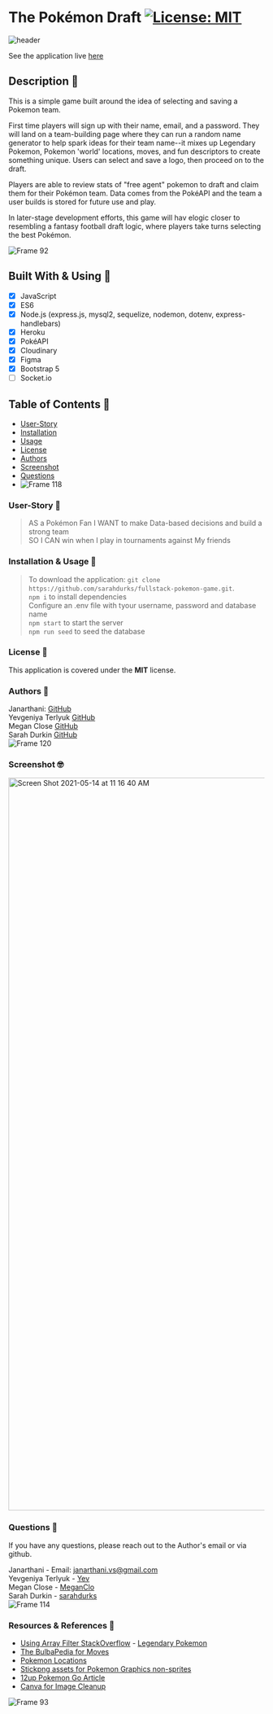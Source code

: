 # The Pokémon Draft [![License: MIT](https://img.shields.io/badge/License-MIT-yellow.svg)](https://opensource.org/licenses/MIT)
![header](https://user-images.githubusercontent.com/77648727/118218306-0e83a000-b42c-11eb-9883-80f61ebf0c4c.png)

See the application live [here](https://pokemon-fullstack.herokuapp.com/)

## Description 🏈
This is a simple game built around the idea of selecting and saving a Pokemon team.

First time players will sign up with their name, email, and a password. They will land on a team-building page where they can run a random name generator to help spark ideas for their team name--it mixes up Legendary Pokemon, Pokemon 'world' locations, moves, and fun descriptors to create something unique. Users can select and save a logo, then proceed on to the draft.

Players are able to review stats of "free agent" pokemon to draft and claim them for their Pokémon team. Data comes from the PokéAPI and the team a user builds is stored for future use and play. 

In later-stage development efforts, this game will hav elogic closer to resembling a fantasy football draft logic, where players take turns selecting the best Pokémon.

![Frame 92](https://user-images.githubusercontent.com/77648727/118071368-7ec2f080-b35c-11eb-870d-9a0a713b0141.png)

## Built With & Using 🧰
- [x] JavaScript
- [x] ES6 
- [x] Node.js (express.js, mysql2, sequelize, nodemon, dotenv, express-handlebars)
- [x] Heroku
- [x] PokéAPI
- [x] Cloudinary
- [x] Figma
- [x] Bootstrap 5
- [ ] Socket.io

## Table of Contents 📑
* [User-Story](#User-Story)
* [Installation](#Installation)
* [Usage](#Usage)
* [License](#License)
* [Authors](#Authors)
* [Screenshot](#Screenshot)
* [Questions](#Questions)
* ![Frame 118](https://user-images.githubusercontent.com/77648727/118218400-2c510500-b42c-11eb-87f9-1cb89e6d23fd.png)


### User-Story 📖
> AS a Pokémon Fan
> I WANT to make Data-based decisions and build a strong team       
> SO I CAN win when I play in tournaments against My friends



### Installation & Usage 🧮
> To download the application: ```git clone https://github.com/sarahdurks/fullstack-pokemon-game.git```.         
> ```npm i```  to install dependencies      
> Configure an .env file with tyour username, password and database name      
> ```npm start``` to start the server      
> ```npm run seed``` to seed the database      

### License 📛
This application is covered under the **MIT** license. 

### Authors 📝
Janarthani: [GitHub](https://github.com/vsjanarthani)      
Yevgeniya Terlyuk [GitHub](https://github.com/down-dive)     
Megan Close [GitHub](https://github.com/meganclo)      
Sarah Durkin [GitHub](https://github.com/sarahdurks)      
![Frame 120](https://user-images.githubusercontent.com/77648727/118218517-6de1b000-b42c-11eb-949e-c125ba69421d.png)


### Screenshot 🤓
<img width="1440" alt="Screen Shot 2021-05-14 at 11 16 40 AM" src="https://user-images.githubusercontent.com/77648727/118343417-c02ed980-b4dd-11eb-907c-d519bd95cbe4.png">


### Questions 🤔
If you have any questions, please reach out to the Author's email or via github.
        
Janarthani - Email: <janarthani.vs@gmail.com>        
Yevgeniya Terlyuk - [Yev](https://github.com/down-dive)        
Megan Close - [MeganClo](https://github.com/meganclo)             
Sarah Durkin - [sarahdurks](https://www.github.com/sarahdurks/)              
![Frame 114](https://user-images.githubusercontent.com/77648727/118218538-7a660880-b42c-11eb-9ffb-9e60f3a34553.png)


### Resources & References 🙏

- [Using Array Filter StackOverflow](https://stackoverflow.com/questions/56168771/how-to-limit-for-10-results-the-array-filter) - [Legendary Pokemon](https://pokemongo.fandom.com/wiki/Legendary_Pok%C3%A9mon)
- [The BulbaPedia for Moves](https://bulbapedia.bulbagarden.net/wiki/List_of_moves)
- [Pokemon Locations](https://bulbapedia.bulbagarden.net/wiki/List_of_locations_by_name)
- [Stickpng assets for Pokemon Graphics non-sprites](https://www.stickpng.com/)    
- [12up Pokemon Go Article](https://www.12up.com/posts/3595664-every-nfl-helmet-redesigned-with-pokemon-go-characters)    
- [Canva for Image Cleanup](https://www.canva.com/)    

![Frame 93](https://user-images.githubusercontent.com/77648727/118072017-d6ae2700-b35d-11eb-9840-22d6764b0e95.png)



